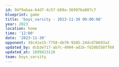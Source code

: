 ```yaml
---
id: 94f9abaa-64d7-4c57-b89a-369976a087c7
blueprint: game
title: 'boys_varsity - 2023-11-30 00:00:00'
year: 2023
location: home
time: '12:00'
date: '2023-11-30'
opponent: 39c41e15-7758-4b70-9205-24dcd78693a2
updated_by: dcb3e717-ab7c-4904-ad16-fd20b558ff69
updated_at: 1699413118
team: boys_varsity
---
```

